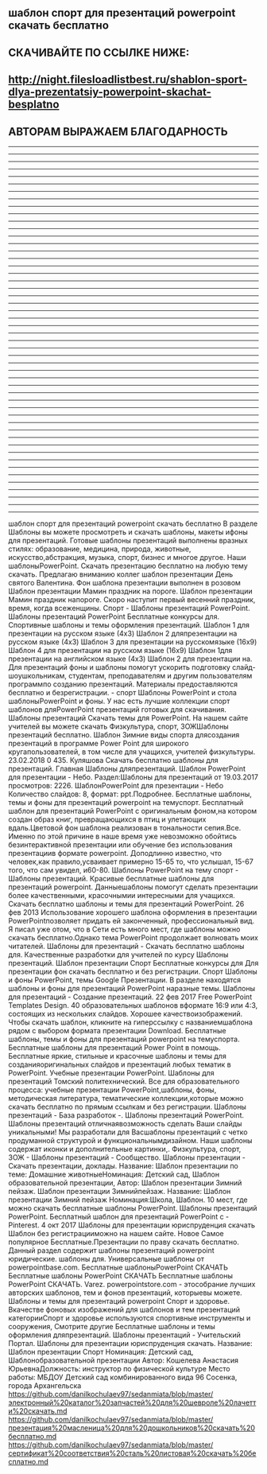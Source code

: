 шаблон спорт для презентаций powerpoint скачать бесплатно
--------------------------------------------------
СКАЧИВАЙТЕ ПО ССЫЛКЕ НИЖЕ:
--------------------------------------------------
http://night.filesloadlistbest.ru/shablon-sport-dlya-prezentatsiy-powerpoint-skachat-besplatno
--------------------------------------------------
АВТОРАМ ВЫРАЖАЕМ БЛАГОДАРНОСТЬ
--------------------------------------------------
--------------------------------------------------
--------------------------------------------------
--------------------------------------------------
--------------------------------------------------
--------------------------------------------------
--------------------------------------------------
--------------------------------------------------
--------------------------------------------------
--------------------------------------------------
--------------------------------------------------
--------------------------------------------------
--------------------------------------------------
--------------------------------------------------
--------------------------------------------------
--------------------------------------------------
--------------------------------------------------
--------------------------------------------------
--------------------------------------------------
--------------------------------------------------
--------------------------------------------------
--------------------------------------------------
--------------------------------------------------
--------------------------------------------------
--------------------------------------------------
--------------------------------------------------
--------------------------------------------------
--------------------------------------------------
--------------------------------------------------
--------------------------------------------------
--------------------------------------------------
--------------------------------------------------
--------------------------------------------------
--------------------------------------------------
--------------------------------------------------
--------------------------------------------------
--------------------------------------------------
--------------------------------------------------
--------------------------------------------------
--------------------------------------------------
--------------------------------------------------
--------------------------------------------------
--------------------------------------------------
--------------------------------------------------
--------------------------------------------------
--------------------------------------------------
--------------------------------------------------
--------------------------------------------------
--------------------------------------------------
--------------------------------------------------
--------------------------------------------------
шаблон спорт для презентаций powerpoint скачать бесплатно В разделе Шаблоны вы можете просмотреть и скачать шаблоны, макеты ифоны для презентаций. Готовые шаблоны презентаций выполнены вразных стилях: образование, медицина, природа, животные, искусство,абстракция, музыка, спорт, бизнес и многое другое. Наши шаблоныPowerPoint. Скачать презентацию бесплатно на любую тему скачать. Предлагаю вниманию коллег шаблон презентации День святого Валентина. Фон шаблона презентации выполнен в розовом  Шаблон презентации Мамин праздник на пороге. Шаблон презентации Мамин праздник напороге. Скоро наступит первый весенний праздник, время, когда всеженщины. Спорт - Шаблоны презентаций PowerPoint. Шаблоны презентаций PowerPoint Бесплатные конкурсы для. Спортивные шаблоны и темы оформления презентаций. Шаблон 1 для презентации на русском языке (4x3)  Шаблон 2 дляпрезентации на русском языке (4x3)  Шаблон 3 для презентации на русскомязыке (16x9)  Шаблон 4 для презентации на русском языке (16x9)  Шаблон 1для презентации на английском языке (4x3)  Шаблон 2 для презентации на. Для презентаций фоны и шаблоны помогут ускорить подготовку слайд-шоушкольникам, студентам, преподавателям и другим пользователям программпо созданию презентаций. Материалы предоставляются бесплатно и безрегистрации. - спорт Шаблоны PowerPoint и стола шаблоныPowerPoint и фоны. У нас есть лучшие коллекции спорт шаблонов дляPowerPoint презентаций готовых для скачивания. Шаблоны презентаций  Скачать темы для PowerPoint. На нашем сайте учителей вы можете скачать Физкультура, спорт, ЗОЖШаблоны презентаций бесплатно.  Шаблон Зимние виды спорта длясоздания презентаций в программе Power Point для широкого кругапользователей, в том числе для учащихся, учителей физкультуры. 23.02.2018 0 435. Куляшова
Скачать бесплатно шаблоны для презентаций. Главная  Шаблоны дляпрезентаций. Шаблон PowerPoint для презентации - Небо. Раздел:Шаблоны для презентаций от 19.03.2017  просмотров: 2226. ШаблонPowerPoint для презентации - Небо Количество слайдов: 8, формат: ppt.Подробнее. Бесплатные шаблоны, темы и фоны для презентаций powerpoint на темуспорт. Бесплатный шаблон для презентаций PowerPoint с оригинальным фоном,на котором создан образ книг, превращающихся в птиц и улетающих вдаль.Цветовой фон шаблона реализован в тональности сепия.Все. Именно по этой причине в наше время уже невозможно обойтись безинтерактивной презентации или обучение без использования презентациив формате powerpoint. Доподлинно известно, что человек,как правило,усваивает примерно 15-65 то, что услышал, 15-67 того, что сам увидел, и60-80. Шаблоны PowerPoint на тему спорт - Шаблоны презентаций. Красивые бесплатные шаблоны для презентаций powerpoint. Данныешаблоны помогут сделать презентации более качественными, красочнымии интересными для учащихся. Скачать бесплатно шаблоны и темы для презентаций PowerPoint. 26 фев 2013  Использование хорошего шаблона оформления в презентации PowerPointпозволяет придать ей законченный, профессиональный вид. Я писал уже отом, что в Сети есть много мест, где шаблоны можно скачать бесплатно.Однако тема PowerPoint продолжает волновать моих читателей. Шаблоны для презентаций - Скачать бесплатно шаблоны для. Качественные разработки для учителей по курсу Шаблоны презентаций. Шаблон презентации Спорт Бесплатные конкурсы для
Для презентации фон скачать бесплатно и без регистрации. Спорт Шаблоны и фоны PowerPoint, темы Google Презентации. В разделе находятся шаблоны и фоны для презентаций PowerPoint наразные темы. Шаблоны для презентаций - Создание презентаций. 22 фев 2017  Free PowerPoint Templates Design. 40 образовательных шаблонов вформате 16:9 или 4:3, состоящих из нескольких слайдов. Хорошее качествоизображений. Чтобы скачать шаблон, кликните на гиперссылку с названиемшаблона рядом с выбором формата презентации  Download. Бесплатные шаблоны, темы и фоны для презентаций powerpoint на темуспорта. Бесплатные шаблоны для презентаций Power Point в помощь. Бесплатные яркие, стильные и красочные шаблоны и темы для созданияоригинальных слайдов и презентаций любых тематик в PowerPoint. Учебные презентации PowerPoint. Шаблоны для презентаций  Томский политехнический. Все для образовательного процесса: учебные презентации PowerPoint,шаблоны, фоны, методическая литература, тематические коллекции,которые можно скачать бесплатно по прямым ссылкам и без регистрации.
Шаблоны презентаций - База разработок  -. Шаблоны презентаций PowerPoint.  Шаблоны презентаций  отличнаявозможность сделать Ваши слайды уникальными! Мы разработали для Васшаблоны презентаций с четко продуманной структурой и функциональнымдизайном. Наши шаблоны содержат иконки и дополнительные картинки,. Физкультура, спорт, ЗОЖ - Шаблоны презентаций - Сообщество. Шаблоны презентации - Скачать презентации, доклады. Название: Шаблон презентации по теме: Домашние животныеНоминация: Детский сад, Шаблон образовательной презентации, Автор: Шаблон презентации Зимний пейзаж. Шаблон презентации Зимнийпейзаж. Название: Шаблон презентации Зимний пейзаж Номинация:Школа, Шаблон. 10 мест, где можно скачать бесплатные шаблоны PowerPoint. Шаблоны презентаций PowerPoint. Бесплатный шаблон для презентаций PowerPoint с  - Pinterest. 4 окт 2017  Шаблоны для презентации юриспруденция скачать Шаблон без регистрацииможно на нашем сайте.  Новое Самое популярное Бесплатные.Презентации по праву скачать бесплатно. Данный раздел содержит шаблоны презентаций powerpoint юридические. шаблоны для. Универсальные шаблоны от powerpointbase.com. Бесплатные шаблоныPowerPoint СКАЧАТЬ  Бесплатные шаблоны PowerPoint СКАЧАТЬ Бесплатные шаблоны PowerPoint СКАЧАТЬ. Varez. powerpointstore.com - этособрание лучших авторских шаблонов, тем и фонов презентаций, которыевы можете. Шаблоны и темы для презентаций powerpoint Спорт и здоровье.  Вкачестве фоновых изображений для шаблонов и тем презентаций категорииСпорт и здоровье используются спортивные инструменты и сооружения, Смотрите другие Бесплатные шаблоны и темы оформления дляпрезентаций.
Шаблоны презентаций - Учительский Портал. Шаблоны для презентации юриспруденция скачать. Название: Шаблон презентации Спорт Номинация: Детский сад, Шаблонобразовательной презентации Автор: Кошелева Анастасия ЮрьевнаДолжность: инструктор по физической культуре Место работы: МБДОУ Детский сад комбинированного вида  96 Сосенка, города Архангельска
https://github.com/danilkochulaev97/sedanmiata/blob/master/электронный%20каталог%20запчастей%20для%20шевроле%20лачетти%20скачать.md
https://github.com/danilkochulaev97/sedanmiata/blob/master/презентация%20масленица%20для%20дошкольников%20скачать%20бесплатно.md
https://github.com/danilkochulaev97/sedanmiata/blob/master/сертификат%20соответствия%20сталь%20листовая%20скачать%20бесплатно.md